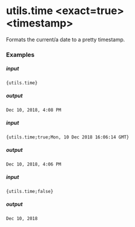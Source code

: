 # utils.time &lt;exact=true&gt; &lt;timestamp&gt;
		
Formats the current/a date to a pretty timestamp.

### Examples

##### input
```{utils.time}```

##### output
```Dec 10, 2018, 4:08 PM```


##### input
```{utils.time;true;Mon, 10 Dec 2018 16:06:14 GMT}```

##### output
```Dec 10, 2018, 4:06 PM```


##### input
```{utils.time;false}```

##### output
```Dec 10, 2018```